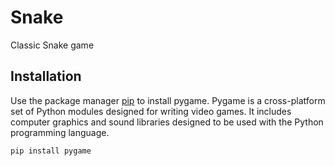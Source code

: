 # Snake
Classic Snake game

## Installation
Use the package manager [pip](https://pip.pypa.io/en/stable/) to install pygame. Pygame is a cross-platform set of Python modules designed for writing video games. It includes computer graphics and sound libraries designed to be used with the Python programming language.

```bash
pip install pygame
```
